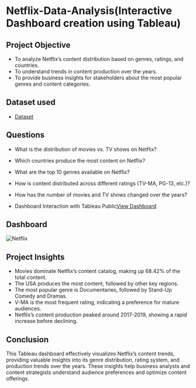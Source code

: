 # Netflix-Data-Analysis(Interactive Dashboard creation using Tableau)
## Project Objective
- To analyze Netflix’s content distribution based on genres, ratings, and countries.
- To understand trends in content production over the years.
- To provide business insights for stakeholders about the most popular genres and content categories.

## Dataset used
- <a href="https://github.com/puvvaditeja/Netflix-Data/blob/main/netflix_titles.txt">Dataset</a>

## Questions
- What is the distribution of movies vs. TV shows on Netflix?
- Which countries produce the most content on Netflix?
- What are the top 10 genres available on Netflix?
- How is content distributed across different ratings (TV-MA, PG-13, etc.)?
- How has the number of movies and TV shows changed over the years?

- Dashboard Interaction with Tableau Public<a href="https://public.tableau.com/views/Netflix_17389964619490/Netflix?:language=en-US&:sid=&:redirect=auth&:display_count=n&:origin=viz_share_link">View Dashboard</a>

## Dashboard
![Netflix](https://github.com/user-attachments/assets/cb83da44-4f05-4b46-8aee-df2325e2f6b9)

## Project Insights
- Movies dominate Netflix’s content catalog, making up 68.42% of the total content.
- The USA produces the most content, followed by other key regions.
- The most popular genre is Documentaries, followed by Stand-Up Comedy and Dramas.
- V-MA is the most frequent rating, indicating a preference for mature audiences.
- Netflix’s content production peaked around 2017-2019, showing a rapid increase before declining.

## Conclusion
This Tableau dashboard effectively visualizes Netflix’s content trends, providing valuable insights into its genre distribution, rating system, and production trends over the years. These insights help business analysts and content strategists understand audience preferences and optimize content offerings.
